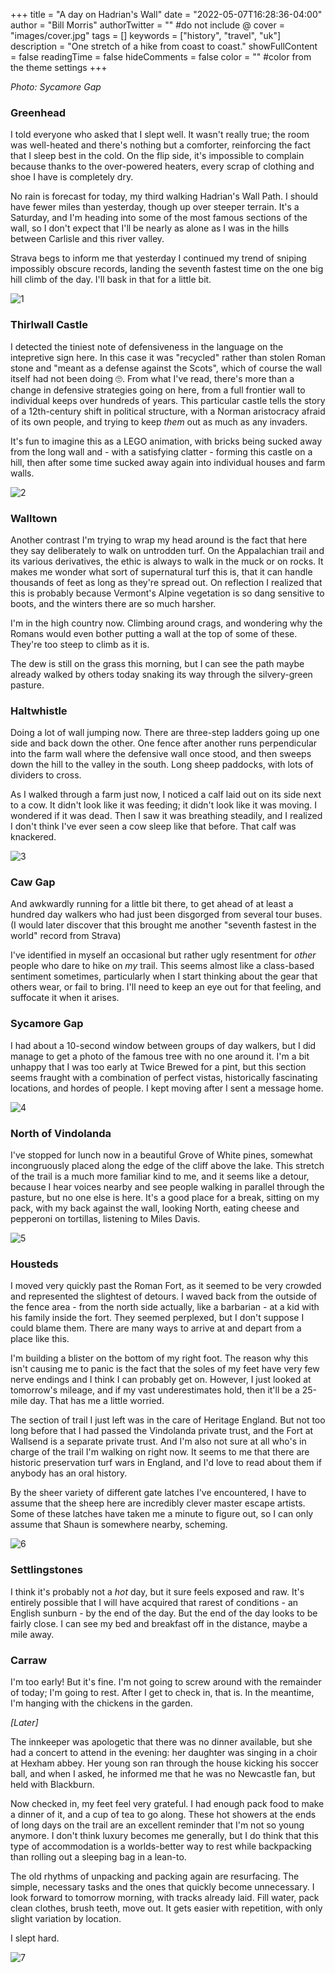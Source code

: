 +++
title = "A day on Hadrian's Wall"
date = "2022-05-07T16:28:36-04:00"
author = "Bill Morris"
authorTwitter = "" #do not include @
cover = "images/cover.jpg"
tags = []
keywords = ["history", "travel", "uk"]
description = "One stretch of a hike from coast to coast."
showFullContent = false
readingTime = false
hideComments = false
color = "" #color from the theme settings
+++

_Photo: Sycamore Gap_

### Greenhead
I told everyone who asked that I slept well. It wasn't really true; the room was well-heated and there's nothing but a comforter, reinforcing the fact that I sleep best in the cold. On the flip side, it's impossible to complain because thanks to the over-powered heaters, every scrap of clothing and shoe I have is completely dry.

No rain is forecast for today, my third walking Hadrian's Wall Path. I should have fewer miles than yesterday, though up over steeper terrain. It's a Saturday, and I'm heading into some of the most famous sections of the wall, so I don't expect that I'll be nearly as alone as I was in the hills between Carlisle and this river valley.

Strava begs to inform me that yesterday I continued my trend of sniping impossibly obscure records, landing the seventh fastest time on the one big hill climb of the day. I'll bask in that for a little bit.

![1](images/1.jpg)

### Thirlwall Castle
I detected the tiniest note of defensiveness in the language on the intepretive sign here. In this case it was "recycled" rather than stolen Roman stone and "meant as a defense against the Scots", which of course the wall itself had not been doing 🙄. From what I've read, there's more than a change in defensive strategies going on here, from a full frontier wall to individual keeps over hundreds of years. This particular castle tells the story of a 12th-century shift in political structure, with a Norman aristocracy afraid of its own people, and trying to keep _them_ out as much as any invaders.

It's fun to imagine this as a LEGO animation, with bricks being sucked away from the long wall and - with a satisfying clatter - forming this castle on a hill, then after some time sucked away again into individual houses and farm walls.

![2](images/2.jpg)

### Walltown
Another contrast I'm trying to wrap my head around is the fact that here they say deliberately to walk on untrodden turf. On the Appalachian trail and its various derivatives, the ethic is always to walk in the muck or on rocks. It makes me wonder what sort of supernatural turf this is, that it can handle thousands of feet as long as they're spread out. On reflection I realized that this is probably because Vermont's Alpine vegetation is so dang sensitive to boots, and the winters there are so much harsher. 

I'm in the high country now. Climbing around crags, and wondering why the Romans would even bother putting a wall at the top of some of these. They're too steep to climb as it is.

The dew is still on the grass this morning, but I can see the path maybe already walked by others today snaking its way through the silvery-green pasture.

### Haltwhistle
Doing a lot of wall jumping now. There are three-step ladders going up one side and back down the other. One fence after another runs perpendicular into the farm wall where the defensive wall once stood, and then sweeps down the hill to the valley in the south. Long sheep paddocks, with lots of dividers to cross.

As I walked through a farm just now, I noticed a calf laid out on its side next to a cow. It didn't look like it was feeding; it didn't look like it was moving. I wondered if it was dead. Then I saw it was breathing steadily, and I realized I don't think I've ever seen a cow sleep like that before. That calf was knackered.

![3](images/3.jpg)

### Caw Gap
And awkwardly running for a little bit there, to get ahead of at least a hundred day walkers who had just been disgorged from several tour buses. (I would later discover that this brought me another "seventh fastest in the world" record from Strava)

I've identified in myself an occasional but rather ugly resentment for _other_ people who dare to hike on _my_ trail. This seems almost like a class-based sentiment sometimes, particularly when I start thinking about the gear that others wear, or fail to bring. I'll need to keep an eye out for that feeling, and suffocate it when it arises.

### Sycamore Gap
I had about a 10-second window between groups of day walkers, but I did manage to get a photo of the famous tree with no one around it. I'm a bit unhappy that I was too early at Twice Brewed for a pint, but this section seems fraught with a combination of perfect vistas, historically fascinating locations, and hordes of people. I kept moving after I sent a message home.

![4](images/4.jpg)

### North of Vindolanda
I've stopped for lunch now in a beautiful Grove of White pines, somewhat incongruously placed along the edge of the cliff above the lake. This stretch of the trail is a much more familiar kind to me, and it seems like a detour, because I hear voices nearby and see people walking in parallel through the pasture, but no one else is here. It's a good place for a break, sitting on my pack, with my back against the wall, looking North, eating cheese and pepperoni on tortillas, listening to Miles Davis.

![5](images/5.jpg)

### Housteds
I moved very quickly past the Roman Fort, as it seemed to be very crowded and represented the slightest of detours. I waved back from the outside of the fence area - from the north side actually, like a barbarian - at a kid with his family inside the fort. They seemed perplexed, but I don't suppose I could blame them. There are many ways to arrive at and depart from a place like this.

I'm building a blister on the bottom of my right foot. The reason why this isn't causing me to panic is the fact that the soles of my feet have very few nerve endings and I think I can probably get on. However, I just looked at tomorrow's mileage, and if my vast underestimates hold, then it'll be a 25-mile day. That has me a little worried.

The section of trail I just left was in the care of Heritage England. But not too long before that I had passed the Vindolanda private trust, and the Fort at Wallsend is a separate private trust. And I'm also not sure at all who's in charge of the trail I'm walking on right now. It seems to me that there are historic preservation turf wars in England, and I'd love to read about them if anybody has an oral history.

By the sheer variety of different gate latches I've encountered, I have to assume that the sheep here are incredibly clever master escape artists. Some of these latches have taken me a minute to figure out, so I can only assume that Shaun is somewhere nearby, scheming.

![6](images/6.jpg)

### Settlingstones
I think it's probably not a _hot_ day, but it sure feels exposed and raw. It's entirely possible that I will have acquired that rarest of conditions - an English sunburn - by the end of the day. But the end of the day looks to be fairly close. I can see my bed and breakfast off in the distance, maybe a mile away.

### Carraw
I'm too early! But it's fine. I'm not going to screw around with the remainder of today; I'm going to rest. After I get to check in, that is. In the meantime, I'm hanging with the chickens in the garden.

_[Later]_

The innkeeper was apologetic that there was no dinner available, but she had a concert to attend in the evening: her daughter was singing in a choir at Hexham abbey. Her young son ran through the house kicking his soccer ball, and when I asked, he informed me that he was no Newcastle fan, but held with Blackburn.

Now checked in, my feet feel very grateful. I had enough pack food to make a dinner of it, and a cup of tea to go along. These hot showers at the ends of long days on the trail are an excellent reminder that I'm not so young anymore. I don't think luxury becomes me generally, but I do think that this type of accommodation is a worlds-better way to rest while backpacking than rolling out a sleeping bag in a lean-to.

The old rhythms of unpacking and packing again are resurfacing. The simple, necessary tasks and the ones that quickly become unnecessary. I look forward to tomorrow morning, with tracks already laid. Fill water, pack clean clothes, brush teeth, move out. It gets easier with repetition, with only slight variation by location.

I slept hard.

![7](images/7.jpg)
